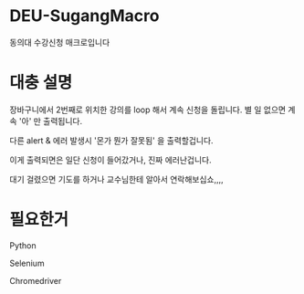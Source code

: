 # DEU-SugangMacro
동의대 수강신청 매크로입니다

# 대충 설명
장바구니에서 2번째로 위치한 강의를 loop 해서 계속 신청을 돌립니다.
별 일 없으면 계속 '아' 만 출력됩니다.

다른 alert & 에러 발생시 '몬가 뭔가 잘못됨' 을 출력할겁니다.


이게 출력되면은 일단 신청이 들어갔거나, 진짜 에러난겁니다.


대기 걸렸으면 기도를 하거나 교수님한테 알아서 연락해보십쇼,,,,
# 필요한거
Python

Selenium

Chromedriver
